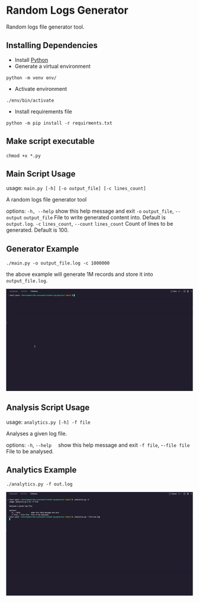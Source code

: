 # Random Logs Generator

Random logs file generator tool.

## Installing Dependencies

- Install [Python](https://www.python.org/downloads/)
- Generate a virtual environment
```
python -m venv env/
```

- Activate environment
```
./env/bin/activate
```

- Install requirements file
```
python -m pip install -r requirments.txt
```


## Make script executable

```
chmod +x *.py
```

## Main Script Usage

usage: `main.py [-h] [-o output_file] [-c lines_count]`

A random logs file generator tool

options:
  `-h, --help`            show this help message and exit
  `-o` `output_file`, `--output` `output_file`
                        File to write generated content into. Default is `output.log`.
  `-c` `lines_count`, `--count` `lines_count`
                        Count of lines to be generated. Default is 100.

## Generator Example

```
./main.py -o output_file.log -c 1000000
```

the above example will generate 1M records and store it into `output_file.log`.
<!-- ![image1](./screenshots/SCREENSHOT_01.png) -->
![vid01](./videos/VIDEO_01.gif)

## Analysis Script Usage

usage: `analytics.py [-h] -f file`

Analyses a given log file.

options:
  `-h`, `--help  `          show this help message and exit
  `-f file`, -`-file file`  File to be analysed.


## Analytics Example

```
./analytics.py -f out.log
```

![vid02](./videos/VIDEO_02.gif)